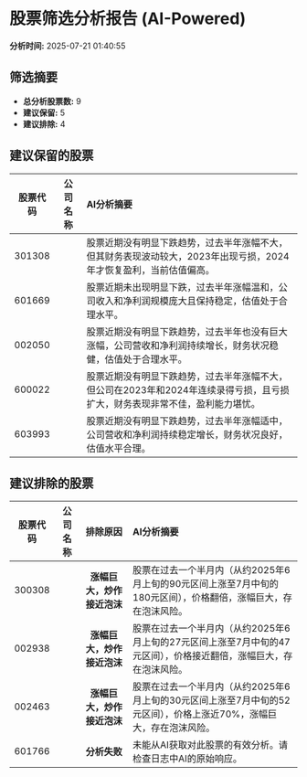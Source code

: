 # 股票筛选分析报告 (AI-Powered)

**分析时间:** 2025-07-21 01:40:55

## 筛选摘要

- **总分析股票数:** 9
- **建议保留:** 5
- **建议排除:** 4

## 建议保留的股票

| 股票代码 | 公司名称 | AI分析摘要 |
|:---:|:---:|:---|
| 301308 |  | 股票近期没有明显下跌趋势，过去半年涨幅不大，但其财务表现波动较大，2023年出现亏损，2024年才恢复盈利，当前估值偏高。 |
| 601669 |  | 股票近期未出现明显下跌，过去半年涨幅温和，公司收入和净利润规模庞大且保持稳定，估值处于合理水平。 |
| 002050 |  | 股票近期没有明显下跌趋势，过去半年也没有巨大涨幅，公司营收和净利润持续增长，财务状况稳健，估值处于合理水平。 |
| 600022 |  | 股票近期没有明显下跌趋势，过去半年涨幅不大，但公司在2023年和2024年连续录得亏损，且亏损扩大，财务表现非常不佳，盈利能力堪忧。 |
| 603993 |  | 股票近期没有明显下跌趋势，过去半年涨幅适中，公司营收和净利润持续稳定增长，财务状况良好，估值水平合理。 |

## 建议排除的股票

| 股票代码 | 公司名称 | 排除原因 | AI分析摘要 |
|:---:|:---:|:---:|:---|
| 300308 |  | **涨幅巨大，炒作接近泡沫** | 股票在过去一个半月内（从约2025年6月上旬的90元区间上涨至7月中旬的180元区间），价格翻倍，涨幅巨大，存在泡沫风险。 |
| 002938 |  | **涨幅巨大，炒作接近泡沫** | 股票在过去一个半月内（从约2025年6月上旬的27元区间上涨至7月中旬的47元区间），价格接近翻倍，涨幅巨大，存在泡沫风险。 |
| 002463 |  | **涨幅巨大，炒作接近泡沫** | 股票在过去一个半月内（从约2025年6月上旬的30元区间上涨至7月中旬的52元区间），价格上涨近70%，涨幅巨大，存在泡沫风险。 |
| 601766 |  | **分析失败** | 未能从AI获取对此股票的有效分析。请检查日志中AI的原始响应。 |
